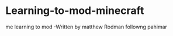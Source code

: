 Learning-to-mod-minecraft
=========================

me learning to mod
-Written by matthew Rodman followng pahimar
